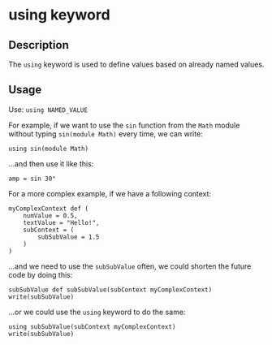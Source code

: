 # using keyword

## Description
The `using` keyword is used to define values based on already named values. 

## Usage
Use: `using NAMED_VALUE`

For example, if we want to use the `sin` function from the `Math` module without typing `sin(module Math)` every time, we can write:
```
using sin(module Math)
```
...and then use it like this:
```
amp = sin 30°
```

For a more complex example, if we have a following context:
```
myComplexContext def (
    numValue = 0.5,
    textValue = "Hello!",
    subContext = (
        subSubValue = 1.5
    )
)
```
...and we need to use the `subSubValue` often, we could shorten the future code by doing this:
```
subSubValue def subSubValue(subContext myComplexContext)
write(subSubValue)
```
...or we could use the `using` keyword to do the same:
```
using subSubValue(subContext myComplexContext)
write(subSubValue)
```